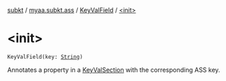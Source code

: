 [subkt](../../index.md) / [myaa.subkt.ass](../index.md) / [KeyValField](index.md) / [&lt;init&gt;](./-init-.md)

# &lt;init&gt;

`KeyValField(key: `[`String`](https://kotlinlang.org/api/latest/jvm/stdlib/kotlin/-string/index.html)`)`

Annotates a property in a [KeyValSection](../-key-val-section/index.md) with the corresponding ASS key.

